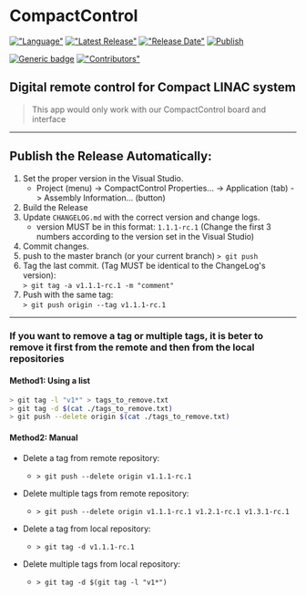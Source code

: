# CompactControl

[!["Language"](https://img.shields.io/github/languages/top/saeeddiscovery/CompactControl.svg)](https://docs.microsoft.com/en-us/dotnet/csharp)
[!["Latest Release"](https://img.shields.io/github/v/release/saeeddiscovery/CompactControl.svg)](https://github.com/saeeddiscovery/CompactControl/releases/latest)
[!["Release Date"](https://img.shields.io/github/release-date/saeeddiscovery/CompactControl.svg)](https://github.com/saeeddiscovery/CompactControl/releases/latest)
[![Publish](https://github.com/saeeddiscovery/CompactControl/workflows/Publish/badge.svg?branch=master)](https://github.com/saeeddiscovery/CompactControl/actions?query=workflow%3APublish)

[![Generic badge](https://img.shields.io/badge/Company-AitinTech-blue.svg)](http://AitinTech.ir/)
[!["Contributors"](https://img.shields.io/github/contributors/saeeddiscovery/CompactControl.svg)](https://github.com/saeeddiscovery/CompactControl/graphs/contributors)



## Digital remote control for Compact LINAC system

> This app would only work with our CompactControl board and interface

-------------------------
## Publish the Release Automatically:

1. Set the proper version in the Visual Studio.
    - Project (menu) -> CompactControl Properties... -> Application (tab) -> Assembly Information... (button)
2. Build the Release
3. Update ```CHANGELOG.md``` with the correct version and change logs.
    - version MUST be in this format: ```1.1.1-rc.1``` (Change the first 3 numbers according to the version set in the Visual Studio)
4. Commit changes.
5. push to the master branch (or your current branch)
    ```> git push```
6. Tag the last commit. (Tag MUST be identical to the ChangeLog's version):  
    ```> git tag -a v1.1.1-rc.1 -m "comment"```
7. Push with the same tag:   
    ```> git push origin --tag v1.1.1-rc.1```

-------------------------
### If you want to remove a tag or multiple tags, it is beter to remove it first from the remote and then from the local repositories

#### Method1: Using a list
``` bash
> git tag -l "v1*" > tags_to_remove.txt
> git tag -d $(cat ./tags_to_remove.txt)
> git push --delete origin $(cat ./tags_to_remove.txt)
```

#### Method2: Manual
- Delete a tag from remote repository:
    - ```> git push --delete origin v1.1.1-rc.1```
- Delete multiple tags from remote repository: 
    - ```> git push --delete origin v1.1.1-rc.1 v1.2.1-rc.1 v1.3.1-rc.1```

- Delete a tag from local repository: 
    - ```> git tag -d v1.1.1-rc.1```
- Delete multiple tags from local repository: 
    - ```> git tag -d $(git tag -l "v1*")```
	



